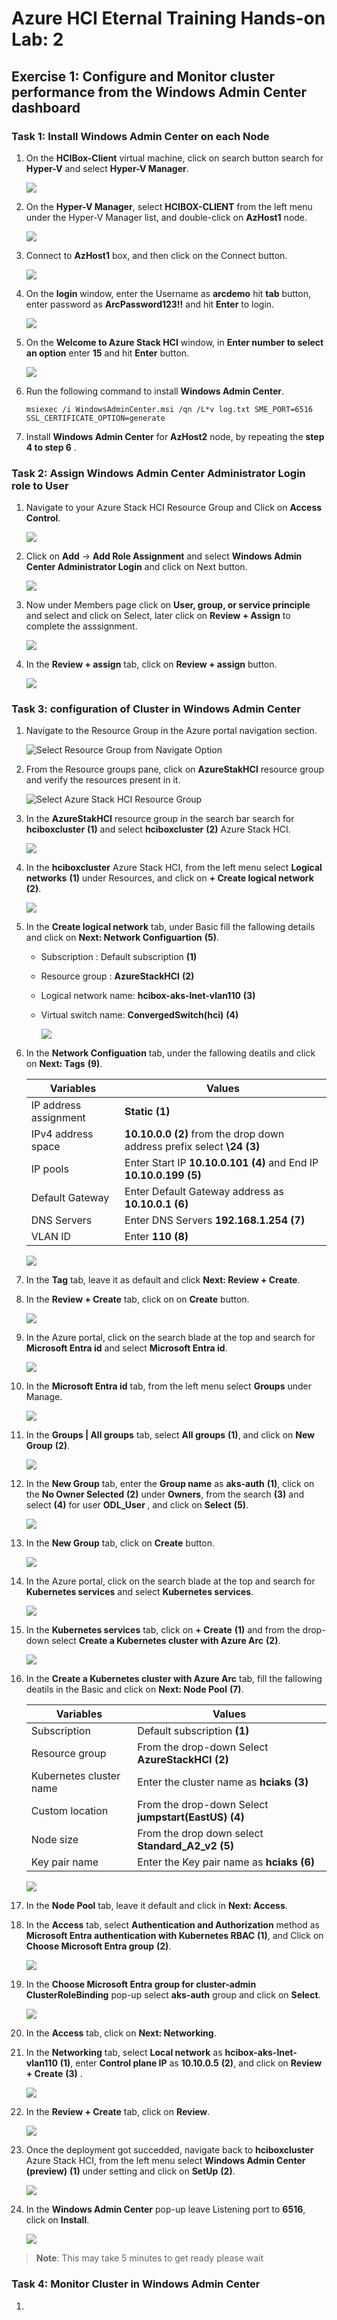 # Azure HCI Eternal Training Hands-on Lab: 2

## Exercise 1: Configure and Monitor cluster performance from the Windows Admin Center dashboard

### Task 1: Install Windows Admin Center on each Node

1. On the **HCIBox-Client** virtual machine, click on search button search for **Hyper-V** and select **Hyper-V Manager**.

   ![](media/hol2-ex1-task1-step1.png)

2. On the **Hyper-V Manager**, select **HCIBOX-CLIENT** from the left menu under the Hyper-V Manager list, and  double-click on **AzHost1** node.

   ![](media/hol2-ex1-task1-step2.png)

3. Connect to **AzHost1** box, and then click on the Connect button.

   ![](media/hol2-ex1-task1-step3.png)

4. On the **login** window, enter the Username as **arcdemo** hit **tab** button, enter password as **ArcPassword123!!** and hit **Enter** to login. 

   ![](media/hol2-ex1-task1-step4.png)

5. On the **Welcome to Azure Stack HCI** window, in **Enter number to select an option** enter **15** and hit **Enter** button. 

   ![](media/hol2-ex1-task1-step5.png)

6. Run the following command to install **Windows Admin Center**.

   ```
   msiexec /i WindowsAdminCenter.msi /qn /L*v log.txt SME_PORT=6516 SSL_CERTIFICATE_OPTION=generate
   ```

7. Install **Windows Admin Center** for **AzHost2** node, by repeating the **step 4 to step 6** .

### Task 2: Assign Windows Admin Center Administrator Login role to User 

1. Navigate to your Azure Stack HCI Resource Group and Click on **Access Control**.

    ![](./media/accesscontrol.png)

2. Click on **Add** -> **Add Role Assignment** and select **Windows Admin Center Administrator Login** and click on Next button.

    ![](./media/roleassign.png)

3. Now under Members page click on **User, group, or service principle** and select **<inject key="AzureAdUserEmail"></inject>** and click on Select, later click on **Review + Assign** to complete the asssignment.

   ![](./media/roletotheuser.png)

4. In the **Review + assign** tab, click on **Review + assign** button.

   ![](./media/roletotheuser1.png)

### Task 3: configuration of Cluster in Windows Admin Center

1. Navigate to the Resource Group in the Azure portal navigation section.

   ![](.././media/navigate-resource-group.png "Select Resource Group from Navigate Option")

2. From the Resource groups pane, click on **AzureStakHCI** resource group and verify the resources present in it.

   ![](media/azurestackhci-rg.png "Select Azure Stack HCI Resource Group")

3. In the  **AzureStakHCI** resource group in the search bar search for **hciboxcluster** **(1)** and select **hciboxcluster** **(2)** Azure Stack HCI.

   ![](media/selecth-ciboxcluster-hci.png)

4. In the **hciboxcluster** Azure Stack HCI, from the left menu select **Logical networks** **(1)** under Resources, and click on **+ Create logical network** **(2)**.

   ![](media/logic1network-create.png)

5. In the **Create logical network** tab, under Basic fill the fallowing details and click on **Next: Network Configuartion** **(5)**.

   - Subscription : Default subscription **(1)**
   - Resource group : **AzureStackHCI** **(2)**
   - Logical network name: **hcibox-aks-lnet-vlan110** **(3)**
   - Virtual switch name: **ConvergedSwitch(hci)** **(4)**

      ![](media/logic-1network-basic.png)

6. In the **Network Configuation** tab, under the fallowing deatils and click on **Next: Tags** **(9)**.

   | **Variables**                | **Values**                                                    |
   | ---------------------------- |---------------------------------------------------------------|
   | IP address assignment | **Static** **(1)** |
   | IPv4 address space    | **10.10.0.0** **(2)** from the drop down  address prefix select **\24** **(3)** |
   | IP pools              | Enter Start IP **10.10.0.101** **(4)** and End IP **10.10.0.199** **(5)** |
   | Default Gateway       | Enter Default Gateway address as **10.10.0.1** **(6)** |
   | DNS Servers           | Enter DNS Servers **192.168.1.254** **(7)** |
   | VLAN ID               | Enter **110** **(8)** | 


   ![](media/logic-1network-network.png)

7. In the **Tag** tab, leave it as default and click **Next: Review + Create**.

8. In the **Review + Create** tab, click on on **Create** button.

   ![](media/logic-1network-create.png)

9. In the Azure portal, click on the search blade at the top and search for **Microsoft Entra id** and select **Microsoft Entra id**.

   ![](media/entraid.png)

10. In the **Microsoft Entra id** tab, from the left menu select **Groups** under Manage. 

    ![](media/group.png)

11. In the **Groups | All groups** tab, select **All groups** **(1)**,  and click on **New Group** **(2)**.

    ![](media/addgroup.png)

12. In the **New Group** tab, enter the **Group name** as **aks-auth** **(1)**, click on the **No Owner Selected** **(2)** under **Owners**, from the search **(3)** and select **(4)** for user **ODL_User <inject key="DeploymentID"></inject>**, and click on **Select** **(5)**.

    ![](media/createnewgroup.png)

13. In the **New Group** tab, click on **Create** button.

    ![](media/newgroupcreate.png)

14. In the Azure portal, click on the search blade at the top and search for **Kubernetes services** and select **Kubernetes services**.

    ![](media/select-kubernetes-services.png)

15. In the **Kubernetes services** tab, click on **+ Create** **(1)** and from the drop-down select **Create a Kubernetes cluster with Azure Arc** **(2)**.

    ![](media/select-kubernetes-add.png)

16. In the **Create a Kubernetes cluster with Azure Arc​** tab, fill the fallowing deatils in the Basic and click on **Next: Node Pool** **(7)**.

    | **Variables**                | **Values**                                                    |
    | ---------------------------- |---------------------------------------------------------------|
    | Subscription | Default subscription **(1)** |
    | Resource group | From the drop-down Select **AzureStackHCI** **(2)**  |
    | Kubernetes cluster name | Enter the cluster name as **hciaks** **(3)** |
    | Custom location | From the drop-down Select **jumpstart(EastUS)** **(4)** |
    | Node size | From the drop down select **Standard_A2_v2** **(5)** |
    | Key pair name | Enter the Key pair name as **hciaks** **(6)** |

    ![](media/creat-aks-basic.png)

17. In the **Node Pool** tab, leave it default and click in **Next: Access**.

18. In the **Access** tab, select **Authentication and Authorization** method as **Microsoft Entra authentication with Kubernetes RBAC** **(1)**, and Click on **Choose Microsoft Entra group** **(2)**. 

    ![](media/aksauth.png)

19. In the **Choose Microsoft Entra group for cluster-admin ClusterRoleBinding** pop-up select **aks-auth** group and click on **Select**.

    ![](media/select-group.png)

20. In the **Access** tab, click on **Next: Networking**.

21. In the **Networking** tab, select **Local network** as **hcibox-aks-lnet-vlan110** **(1)**, enter **Control plane IP** as **10.10.0.5** **(2)**, and click on **Review + Create** **(3)** .

    ![](media/aksnetwork.png)

22. In the **Review + Create** tab, click on **Review**.

    ![](media/akscreate.png)

23. Once the deployment got succedded, navigate back to **hciboxcluster** Azure Stack HCI, from the left menu select **Windows Admin Center (preview)** **(1)** under setting and click on **SetUp** **(2)**.

    ![](media/wac-setup.png)

24. In the **Windows Admin Center** pop-up leave Listening port to **6516**, click on **Install**. 

    ![](media/wac-install.png)

   > **Note**: This may take 5 minutes to get ready please wait

### Task 4: Monitor Cluster in Windows Admin Center

1. 